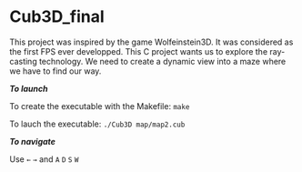# Cub3D_final

This project was inspired by the game Wolfeinstein3D. 
It was considered as the first FPS ever developped.
This C project wants us to explore the ray-casting technology. 
We need to create a dynamic view into a maze where we have to find our way.

*__To launch__*

To create the executable with the Makefile: `make`

To lauch the executable: `./Cub3D map/map2.cub` 


*__To navigate__*

Use `←` `→` and `A` `D` `S` `W`
